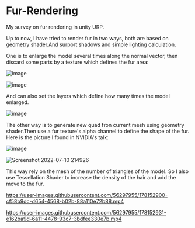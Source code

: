 # Fur-Rendering
My survey on fur rendering in unity URP.

Up to now, I have tried to render fur in two ways, both are based on geometry shader.And surport shadows and simple lighting calculation.

One is to enlarge the model several times along the normal vector, then discard some parts by a texture which defines the fur area:

![image](https://user-images.githubusercontent.com/56297955/178151308-bdd2f33b-1b1e-4fc1-b38a-907a7a34b044.png)   

![image](https://user-images.githubusercontent.com/56297955/178151323-a30d9a1b-f0cc-4899-a603-1efff1b864ee.png)

And can also set the layers which define how many times the model enlarged.

![image](https://user-images.githubusercontent.com/56297955/178152087-7bf5b10e-2bf5-4c63-81ec-49e2fd8f89f7.png)

The other way is to generate new quad fron current mesh using geometry shader.Then use a fur texture's alpha channel to define the shape of the fur.
Here is the picture I found in NVIDIA's talk:

![image](https://user-images.githubusercontent.com/56297955/178152153-f4799f89-104c-4621-8ca6-1dacf0dca591.png)

![Screenshot 2022-07-10 214926](https://user-images.githubusercontent.com/56297955/178152252-558c1c08-802d-42d9-b86a-42ff4fe9c943.png)

This way rely on the mesh of the number of triangles of the model. So I also use Tessellation Shader to increase the density of the hair and add the move to the fur.



https://user-images.githubusercontent.com/56297955/178152900-cf58b9dc-d654-4568-b02b-88a110e72b88.mp4



https://user-images.githubusercontent.com/56297955/178152931-e162ba9d-6a11-4478-93c7-3bdfee330e7b.mp4

